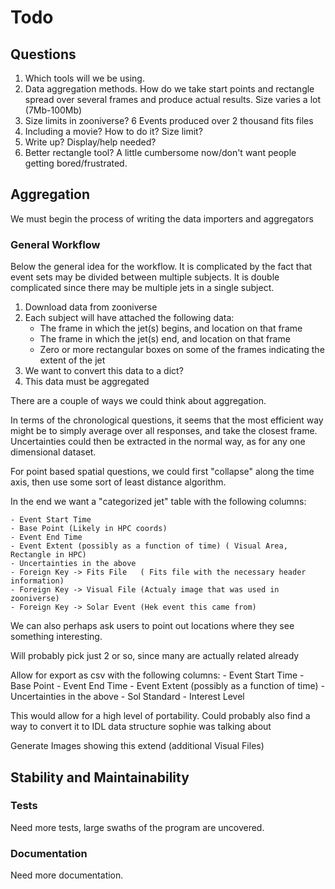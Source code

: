 # Todo

## Questions

1. Which tools will we be using.
2. Data aggregation methods. How do we take start points and rectangle spread over several frames and produce actual results. Size varies a lot (7Mb-100Mb)
3. Size limits in zooniverse? 6 Events produced over 2 thousand fits files
4. Including a movie? How to do it? Size limit? 
5. Write up? Display/help needed?
6. Better rectangle tool? A little cumbersome now/don't want people getting bored/frustrated.




## Aggregation

We must begin the process of writing the data importers and aggregators

### General Workflow

Below the general idea for the workflow. It is complicated by the fact that event sets may be divided between multiple subjects.
It is double complicated since there may be multiple jets in a single subject. 

1. Download data from zooniverse
2. Each subject will have attached the following data: 
    - The frame in which the jet(s) begins, and location on that frame
    - The frame in which the jet(s) end, and location on that frame
    - Zero or more rectangular boxes on some of the frames indicating the extent of the jet 
3. We want to convert this data to a dict?
4. This data must be aggregated

There are a couple of ways we could think about aggregation.

In terms of the chronological questions, it seems that the most efficient way might be to simply average over all responses, and take the closest frame.
Uncertainties could then be extracted in the normal way, as for any one dimensional dataset. 

For point based spatial questions, we could first "collapse" along the time axis, then use some sort of least distance algorithm.

In the end we want a "categorized jet" table with the following columns:

    - Event Start Time
    - Base Point (Likely in HPC coords)
    - Event End Time
    - Event Extent (possibly as a function of time) ( Visual Area, Rectangle in HPC)
    - Uncertainties in the above
    - Foreign Key -> Fits File   ( Fits file with the necessary header information)
    - Foreign Key -> Visual File (Actualy image that was used in zooniverse)
    - Foreign Key -> Solar Event (Hek event this came from)

We can also perhaps ask users to point out locations where they see something interesting.

Will probably pick just 2 or so, since many are actually related already
    

Allow for export as csv with the following columns:
    - Event Start Time
    - Base Point
    - Event End Time
    - Event Extent (possibly as a function of time)
    - Uncertainties in the above
    - Sol Standard
    - Interest Level

This would allow for a high level of portability.
Could probably also find a way to convert it to IDL data structure sophie was talking about



Generate Images showing this extend (additional Visual Files)


## Stability and Maintainability

### Tests

Need more tests, large swaths of the program are uncovered. 

### Documentation

Need more documentation. 


